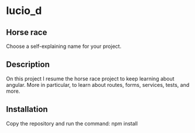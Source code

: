 # lucio_d


## Horse race
Choose a self-explaining name for your project.

## Description

On this project I resume the horse race project to keep learning about angular. More in particular, to learn about routes, forms, services, tests, and more.

## Installation

Copy the repository and run the command: npm install